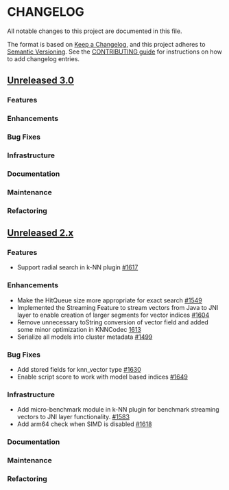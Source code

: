 # CHANGELOG
All notable changes to this project are documented in this file.

The format is based on [Keep a Changelog](https://keepachangelog.com/en/1.0.0/), and this project adheres to [Semantic Versioning](https://semver.org/spec/v2.0.0.html). See the [CONTRIBUTING guide](./CONTRIBUTING.md#Changelog) for instructions on how to add changelog entries.

## [Unreleased 3.0](https://github.com/opensearch-project/k-NN/compare/2.x...HEAD)
### Features
### Enhancements
### Bug Fixes 
### Infrastructure
### Documentation
### Maintenance
### Refactoring

## [Unreleased 2.x](https://github.com/opensearch-project/k-NN/compare/2.13...2.x)
### Features
* Support radial search in k-NN plugin [#1617](https://github.com/opensearch-project/k-NN/pull/1617)
### Enhancements
* Make the HitQueue size more appropriate for exact search [#1549](https://github.com/opensearch-project/k-NN/pull/1549)
* Implemented the Streaming Feature to stream vectors from Java to JNI layer to enable creation of larger segments for vector indices [#1604](https://github.com/opensearch-project/k-NN/pull/1604)
* Remove unnecessary toString conversion of vector field and added some minor optimization in KNNCodec [1613](https://github.com/opensearch-project/k-NN/pull/1613)
* Serialize all models into cluster metadata [#1499](https://github.com/opensearch-project/k-NN/pull/1499)
### Bug Fixes
* Add stored fields for knn_vector type [#1630](https://github.com/opensearch-project/k-NN/pull/1630)
* Enable script score to work with model based indices [#1649](https://github.com/opensearch-project/k-NN/pull/1649)
### Infrastructure
* Add micro-benchmark module in k-NN plugin for benchmark streaming vectors to JNI layer functionality. [#1583](https://github.com/opensearch-project/k-NN/pull/1583)
* Add arm64 check when SIMD is disabled [#1618](https://github.com/opensearch-project/k-NN/pull/1618)
### Documentation
### Maintenance
### Refactoring
